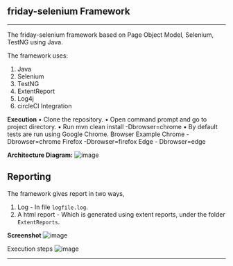 friday-selenium Framework
---

---
 The friday-selenium framework based on Page Object Model, Selenium, TestNG using Java.

The framework uses:

1. Java
2. Selenium
3. TestNG
4. ExtentReport
5. Log4j
6. circleCI Integration

**Execution**
•	Clone the repository.
•	Open command prompt and go to project directory.
•	Run mvn clean install -Dbrowser=chrome
•	By default tests are run using Google Chrome.
Browser	Example
Chrome	-Dbrowser=chrome
Firefox	-Dbrowser=firefox
Edge	- Dbrowser=edge


**Architecture Diagram:**
![image](https://user-images.githubusercontent.com/56670845/159425660-b14028dc-a06f-4814-80b8-ff51e83398f0.png)






Reporting
---
The framework gives report in two ways,

1. Log - In file `logfile.log`.
2. A html report - Which is generated using extent reports, under the folder `ExtentReports`.

**Screenshot**
![image](https://user-images.githubusercontent.com/56670845/159425834-d9f68733-2c61-4497-82ae-7798f558138b.png)

Execution steps
![image](https://user-images.githubusercontent.com/56670845/159425868-aa583803-55be-4091-bc2f-a4aea1555a32.png)


---


